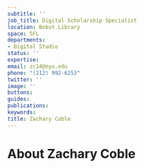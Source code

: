 ```yaml
---
subtitle: ''
job_title: Digital Scholarship Specialist
location: Bobst Library
space: 5FL
departments:
- Digital Studio
status: ''
expertise: 
email: zc14@nyu.edu
phone: "(212) 992-6253"
twitter: ''
image: ''
buttons: 
guides: 
publications: 
keywords: 
title: Zachary Coble
---
```


# About Zachary Coble